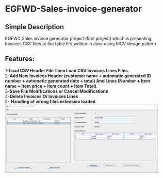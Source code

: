 # EGFWD-Sales-invoice-generator
## Simple Description
EGFWD Sales invoice generator project (first project) which is presenting Invoices CSV files to the table 
It's written in Java using MCV design pattern  
## Features:  
1-**Load CSV Header File Then Load CSV Invoices Lines Files**.  
2-**Add New Invoices Header (customer name + automatic generated ID number + automatic generated date + total) And Lines (Number + Item name + Item price + Item count + Item Total)**.  
3-**Save File Modifications or Cancel Modifications**  
4-**Delete Invoices Or Invoices Lines**  
5- **Handling of wrong files extension loaded**  
![alt text](https://github.com/OmarElfatatry/EGFWD-Sales-invoice-generator/blob/master/Screenshots/GUIScreenshot.png?raw=true)
